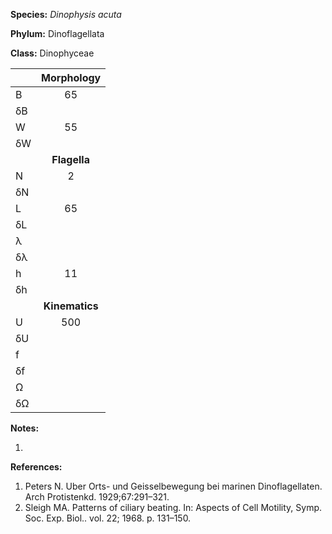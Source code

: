 **Species:** *Dinophysis acuta*

**Phylum:** Dinoflagellata

**Class:** Dinophyceae

|    | **Morphology** |
|:-- | :------------: |
| B  | 65 |
| δB |  |
| W  | 55 |
| δW |  |
|    | **Flagella** |
| N  | 2 |
| δN |  |
| L  | 65 |
| δL |  |
| λ  |  |
| δλ |  |
| h  | 11 |
| δh |  |
|    | **Kinematics** |
| U  | 500 |
| δU |  |
| f  |  |
| δf |  |
| Ω  |  |
| δΩ |  |

**Notes:**

1.

**References:**

1. Peters N.  Uber Orts- und Geisselbewegung bei marinen Dinoflagellaten.  Arch Protistenkd. 1929;67:291–321.
1. Sleigh MA.  Patterns of ciliary beating.  In:  Aspects of Cell Motility, Symp. Soc. Exp. Biol.. vol. 22; 1968. p. 131–150.
